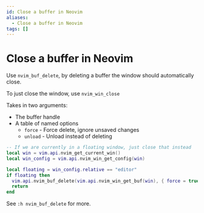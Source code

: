 ```yaml
---
id: Close a buffer in Neovim
aliases:
  - Close a buffer in Neovim
tags: []
---
```


# Close a buffer in Neovim

Use `nvim_buf_delete`, by deleting a buffer the window should automatically close.

To just close the window, use `nvim_win_close`

Takes in two arguments:

- The buffer handle
- A table of named options
  - `force` - Force delete, ignore unsaved changes
  - `unload` - Unload instead of deleting

```lua
-- If we are currently in a floating window, just close that instead
local win = vim.api.nvim_get_current_win()
local win_config = vim.api.nvim_win_get_config(win)

local floating = win_config.relative == "editor"
if floating then
  vim.api.nvim_buf_delete(vim.api.nvim_win_get_buf(win), { force = true })
  return
end
```

See `:h nvim_buf_delete` for more.
